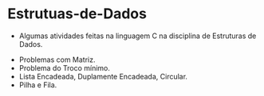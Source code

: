 # Estrutuas-de-Dados

- Algumas atividades feitas na linguagem C na disciplina de Estruturas de Dados.
* Problemas com Matriz.
* Problema do Troco mínimo.
* Lista Encadeada, Duplamente Encadeada, Circular.
* Pilha e Fila.
